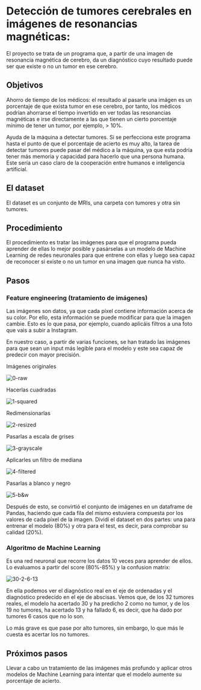 # **Detección de tumores cerebrales en imágenes de resonancias magnéticas:**

El proyecto se trata de un programa que, a partir de una imagen de resonancia magnética de cerebro, da un diagnóstico cuyo resultado puede ser que existe o no un tumor en ese cerebro.

## **Objetivos**

Ahorro de tiempo de los médicos: el resultado al pasarle una imágen es un porcentaje de que exista tumor en ese cerebro, por tanto, los médicos podrían ahorrarse el tiempo invertido en ver todas las resonancias magnéticas e irse directamente a las que tienen un cierto porcentaje mínimo de tener un tumor, por ejemplo, > 10%.

Ayuda de la máquina a detectar tumores. Si se perfecciona este programa hasta el punto de que el porcentaje de acierto es muy alto, la tarea de detectar tumores puede pasar del médico a la máquina, ya que esta podría tener más memoria y capacidad para hacerlo que una persona humana. Este sería un caso claro de la cooperación entre humanos e inteligencia artificial.
    
## **El dataset**

El dataset es un conjunto de MRIs, una carpeta con tumores y otra sin tumores.

## **Procedimiento**

El procedimiento es tratar las imágenes para que el programa pueda aprender de ellas lo mejor posible y pasárselas a un modelo de Machine Learning de redes neuronales para que entrene con ellas y luego sea capaz de reconocer si existe o no un tumor en una imagen que nunca ha visto.

## **Pasos**

### Feature engineering (tratamiento de imágenes)

Las imágenes son datos, ya que cada píxel contiene información acerca de su color. Por ello, esta información se puede modificar para que la imagen cambie. Esto es lo que pasa, por ejemplo, cuando aplicáis filtros a una foto que vais a subir a Instagram.

En nuestro caso, a partir de varias funciones, se han tratado las imágenes para que sean un input más legible para el modelo y este sea capaz de predecir con mayor precisión.

Imágenes originales

![0-raw](https://github.com/alonsopdani/brain-tumor-detection-project/blob/master/images/0-raw.png)

Hacerlas cuadradas

![1-squared](https://github.com/alonsopdani/brain-tumor-detection-project/blob/master/images/1-squared.png)

Redimensionarlas

![2-resized](https://github.com/alonsopdani/brain-tumor-detection-project/blob/master/images/2-resized.png)

Pasarlas a escala de grises

![3-grayscale](https://github.com/alonsopdani/brain-tumor-detection-project/blob/master/images/3-grayscale.png)

Aplicarles un filtro de mediana

![4-filtered](https://github.com/alonsopdani/brain-tumor-detection-project/blob/master/images/4-filtered.png)

Pasarlas a blanco y negro

![5-b&w](https://github.com/alonsopdani/brain-tumor-detection-project/blob/master/images/5-b&w.png)


Después de esto, se convirtió el conjunto de imágenes en un dataframe de Pandas, haciendo que cada fila del mismo estuviera compuesta por los valores de cada pixel de la imagen. Dividí el dataset en dos partes: una para entrenar el modelo (80%) y otra para el test, es decir, para comprobar su calidad (20%).
        
### Algoritmo de Machine Learning

Es una red neuronal que recorre los datos 10 veces para aprender de ellos. Lo evaluamos a partir del score (80%-85%) y la confusion matrix:

![30-2-6-13](https://github.com/alonsopdani/brain-tumor-detection-project/blob/master/images/30-2-6-13.png)

En ella podemos ver el diagnóstico real en el eje de ordenadas y el diagnóstico predecido en el eje de abscisas. Vemos que, de los 32 tumores reales, el modelo ha acertado 30 y ha predicho 2 como no tumor, y de los 19 no tumores, ha acertado 13 y ha fallado 6, es decir, que ha dado por tumores 6 casos que no lo son.

Lo más grave es que pase por alto tumores, sin embargo, lo que más le cuesta es acertar los no tumores.

## **Próximos pasos**

Llevar a cabo un tratamiento de las imágenes más profundo y aplicar otros modelos de Machine Learning para intentar que el modelo aumente su porcentaje de acierto.

